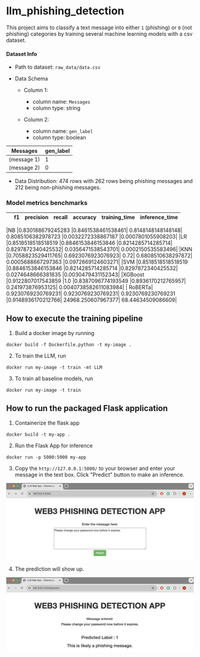 # llm_phishing_detection

This project aims to classify a text message into either `1` (phishing) or `0` (not phishing) categories by training several machine learning models with a csv dataset.

#### Dataset Info

- Path to dataset: `raw_data/data.csv`

- Data Schema
    - Column 1:
        - column name: `Messages`
        - column type: string

    - Column 2:
        - column name: `gen_label`
        - column type: boolean

| Messages | gen_label |
|---|---|
| (message 1)  |  1 |
|  (message 2) |  0 |

- Data Distribution: 474 rows with 262 rows being phishing messages and 212 being non-phishing messages.


### Model metrics benchmarks

|   | f1  | precision  |  recall |  accuracy | training_time  |  inference_time |
|---|---|---|---|---|---|---|

|NB	|0.830188679245283	|0.8461538461538461|	0.8148148148148148|	0.8085106382978723	|0.0032272338867187	|0.0007801055908203|
|LR	|0.8518518518518519	|0.8846153846153846	|0.8214285714285714|	0.8297872340425532|	0.0356471538543701|	0.0002150535583496|
|KNN	|0.7058823529411765|	0.6923076923076923|	0.72|	0.6808510638297872|	0.0005688667297363	|0.0972669124603271|
|SVM	|0.8518518518518519	|0.8846153846153846	|0.8214285714285714	|0.8297872340425532|	0.0274648666381835	|0.0030479431152343|
|XGBoost	|0.9122807017543859	|1.0	|0.8387096774193549	|0.8936170212765957|	0.241973876953125|	0.0040738582611083984|
| RoBERTa|	0.9230769230769231|	0.9230769230769231|	0.9230769230769231	|0.9148936170212766|	24968.250607967377|	68.44634509086609|


## How to execute the training pipeline

1. Build a docker image by running

```shell
docker build -f Dockerfile.python -t my-image .
```

2. To train the LLM, run

```shell
docker run my-image -t train -mt LLM
```

3. To train all baseline models, run

```shell
docker run my-image -t train
```


## How to run the packaged Flask application

1. Containerize the flask app

```shell
docker build -t my-app .
```

2. Run the Flask App for inference

```shell
docker run -p 5000:5000 my-app
```

3. Copy the `http://127.0.0.1:5000/` to your browser and enter your message in the text box. Click "Predict" button to make an inference.

![page1](page1.png)

4. The prediction will show up.

![page2](page2.png)